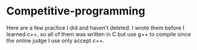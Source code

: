 # Competitive-programming

Here are a few practice I did and haven't deleted. I wrote them before
I learned c++, so all of them was written in C but use g++ to compile 
since the online judge I use only accept c++.
